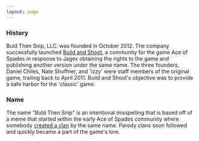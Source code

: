 ```yaml
---
layout: page
---
```


### History

Buld Then Snip, LLC. was founded in October 2012. The company successfully launched [Build and Shoot](http://buildandshoot.com), a community for the game Ace of Spades in response to Jagex obtaining the rights to the game and publishing another version under the same name. The three founders, Daniel Chiles, Nate Shoffner, and 'izzy' were staff members of the original game, trailing back to April 2011. Build and Shoot's objective was to provide a safe harbor for the 'classic' game.

### Name
The name "Buld Then Snip" is an intentional misspelling that is based off of a meme that started within the early Ace of Spades community where somebody [created a clan](http://forumarchive.spadille.net/topic.php?id=930&view=all#post-9809) by the same name. Parody clans soon followed and quickly became a part of the game's lore.
